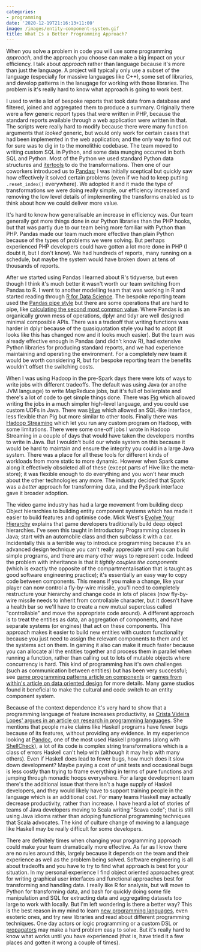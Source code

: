 ```yaml
---
categories:
- programming
date: '2020-12-19T21:16:13+11:00'
image: /images/entity-component-system.gif
title: What Is a Better Programming Approach?
---
```


When you solve a problem in code you will use some programming *approach*, and the approach you choose can make a big impact on your efficiency.
I talk about *approach* rather than language because it's more than just the language.
A project will typically only use a subset of the language (especially for massive languages like C++), some set of libraries, and develop patterns in the lanugage for working with those libraries.
The problem is it's really hard to know what approach is going to work best.

I used to write a lot of bespoke reports that took data from a database and filtered, joined and aggregated them to produce a summary.
Originally there were a few generic report types that were written in PHP, because the standard reports available through a web application were written in that.
The scripts were really hard to modify because there were many function arguments that *looked* generic, but would only work for certain cases that had been implemented in the web application; and the only way to find out for sure was to dig in to the monolithic codebase.
The team moved to writing custom SQL in Python, and some data munging occurred in both SQL and Python.
Most of the Python we used standard Python data structures and [itertools](https://docs.python.org/3/library/itertools.html) to do the transformations.
Then one of our coworkers introduced us to [Pandas](https://pandas.pydata.org/); I was initially sceptical but quickly saw how effectively it solved certain problems (even if we had to keep putting `.reset_index()` everywhere).
We adopted it and it made the type of transformations we were doing really simple, our efficiency increased and removing the low level details of implementing the transforms enabled us to think about how we could deliver more value.

It's hard to know how generalisable an increase in efficiency was.
Our team generally got more things done in our Python libraries than the PHP hooks, but that was partly due to our team being more familiar with Python than PHP.
Pandas made our team much more effective than plain Python because of the types of problems we were solving.
But perhaps experienced PHP developers could have gotten a lot more done in PHP (I doubt it, but I don't know).
We had hundreds of reports, many running on a schedule, but maybe the system would have broken down at tens of thousands of reports.

After we started using Pandas I learned about R's tidyverse, but even though I think it's much better it wasn't worth our team switching from Pandas to R.
I went to another modelling team that was working in R and started reading through [R for Data Science](https://r4ds.had.co.nz/).
The bespoke reporting team used the [Pandas pipe style](/pandas-pipe) but there are some operations that are hard to pipe, like [calculating the second most common value](/topn-chaining).
Where Pandas is an organically grown mess of operations, dplyr and tidyr are well designed minimal composible APIs.
There was a tradeoff that writing functions was harder in dplyr because of the quasiquotation style you had to adopt (it looks like this has changed now and it looks much easier).
But the team was already effective enough in Pandas (and didn't know R), had extensive Python libraries for producing standard reports, and we had experience maintaining and operating the environment.
For a completely new team it would be worth considering R, but for bespoke reporting team the benefits wouldn't offset the switching costs.

When I was using Hadoop in the pre-Spark days there were lots of ways to write jobs with different tradeoffs.
The default was using Java (or anothe JVM language) to write MapReduce jobs, but it's full of boilerplate and there's a lot of code to get simple things done.
There was [Pig](https://pig.apache.org/) which allowed writing the jobs in a much simpler high-level language, and you could use custom UDFs in Java.
There was [Hive](https://hive.apache.org/) which allowed an SQL-like interface, less flexible than Pig but more similar to other tools.
Finally there was [Hadoop Streaming](https://hadoop.apache.org/docs/r1.2.1/streaming.html) which let you run any custom program on Hadoop, with some limitations.
There were some one-off jobs I wrote in Hadoop Streaming in a couple of days that would have taken the developers months to write in Java.
But I wouldn't build our whole system on this because it would be hard to maintain and ensure the integrity you could in a large Java system.
There was a place for all these tools for different kinds of workloads from more static to more dynamic.
However when Spark came along it effectively obsoleted all of these (except parts of Hive like the meta-store); it was flexible enough to do everything and you won't hear much about the other technologies any more.
The industry decided that Spark was a *better* approach for transforming data, and the PySpark interface gave it broader adoption.

The video game industry has had a large movement from building deep Object hierarchies to building entity component systems which has made it easier to build features and optimise code.
Mick West's [Evolve Your Hierarchy](http://cowboyprogramming.com/2007/01/05/evolve-your-heirachy/) explains that game developers traditionally build deep object hierarchies.
I've seen this taught in Introductory Programming classes in Java; start with an automobile class and then subclass it with a car.
Incidentally this is a terrible way to introduce programming because it's an advanced design technique you can't really appreciate until you can build simple programs, and there are many other ways to represent code.
Indeed the problem with inheritance is that it *tightly couples the components* (which is exactly the opposite of the compartmentalisation that is taught as good software engineering practice); it's essentially an easy way to copy code between components.
This means if you make a change, like your player can now control a fly-by-wire missile, you'll need to completely restructure your hierarchy and change code in lots of places (now fly-by-wire missile needs to inherit from controllable character, but it doesn't have a health bar so we'll have to create a new mutual superclass called "controllable" and move the appropriate code around).
A different approach is to treat the entities as data, an aggregation of components, and have separate systems (or engines) that act on these components.
This approach makes it easier to build new entities with custom functionality because you just need to assign the relevant components to them and let the systems act on them.
In gaming it also can make it much faster because you can allocate all the entities together and process them in parallel when running a function, rather than calling out to lots of mutable objects where concurrency is hard.
This kind of programming has it's own challenges (such as communication between entities) but has been very successful; see [game programming patterns article on components](http://gameprogrammingpatterns.com/component.html) or [games from within's article on data oriented design](http://gamesfromwithin.com/data-oriented-design) for more details.
Many game studios found it beneficial to make the cultural and code switch to an entity component system.

Because of the context dependence it's very hard to show that a programming language of feature increases productivity, as [Crista Videira Lopes' argues in an article on research in programming languages](http://tagide.com/blog/academia/research-in-programming-languages/).
She mentions that people make claims like Haskell programs have fewer bugs because of its features, without providing any evidence.
In my experience looking at [Pandoc](https://pandoc.org/), one of the most used Haskell programs (along with [ShellCheck](https://www.shellcheck.net/)), a lot of its code is complex string transformations which is a class of errors Haskell can't help with (although it may help with many others).
Even if Haskell does lead to fewer bugs, how much does it slow down development?
Maybe paying a cost of unit tests and occasional bugs is less costly than trying to frame everything in terms of pure functions and jumping through monadic hoops everywhere.
For a large development team there's the additional issue that there isn't a huge supply of Haskell developers, and they would likely have to support training people in the language which is an additional cost.
For many teams Haskell may actually decrease productivity, rather than increase.
I have heard a lot of stories of teams of Java developers moving to Scala writing "Scava code"; that is still using Java idioms rather than adoping functional programming techniques that Scala advocates.
The kind of culture change of moving to a language like Haskell may be really difficult for some developers.

There are definitely times when changing your programming approach could make your team dramatically more effective.
As far as I know there are no rules around this, largely because it depends on the team and their experience as well as the problem being solved.
Software engineering is all about tradeoffs and you have to try to find what approach is best for your situation.
In my personal experience I find object oriented approaches great for writing graphical user interfaces and functional approaches best for transforming and handling data.
I really like R for analysis, but will move to Python for transforming data, and bash for quickly doing some file manipulation and SQL for extracting data and aggregating datasets too large to work with locally.
But I'm left wondering is there a better way?
This is the best reason in my mind to learn [new programming languages](/programming-languages-2020), even esoteric ones, and try new libraries and read about different programming techniques.
One day actors or logic programming or a custom DSL or [propagators](https://groups.csail.mit.edu/mac/users/gjs/propagators/) may make a hard problem easy to solve.
But it's really hard to know what works until you have experienced (that is, have tried it a few places and gotten it wrong a couple of times).